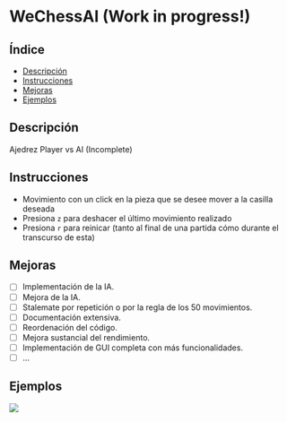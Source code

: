 # WeChessAI (Work in progress!)

## Índice
* [Descripción](#Descripción)
* [Instrucciones](#Instrucciones)
* [Mejoras](#Mejoras)
* [Ejemplos](#Ejemplos)

## Descripción
Ajedrez Player vs AI (Incomplete)

## Instrucciones
* Movimiento con un click en la pieza que se desee mover a la casilla deseada
* Presiona `z` para deshacer el último movimiento realizado
* Presiona `r` para reinicar (tanto al final de una partida cómo durante el transcurso de esta)

## Mejoras
- [ ] Implementación de la IA.
- [ ] Mejora de la IA.
- [ ] Stalemate por repetición o por la regla de los 50 movimientos.
- [ ] Documentación extensiva.
- [ ] Reordenación del código.
- [ ] Mejora sustancial del rendimiento.
- [ ] Implementación de GUI completa con más funcionalidades.
- [ ] ...

## Ejemplos
![](../../../Pictures/chessAI1.png)
